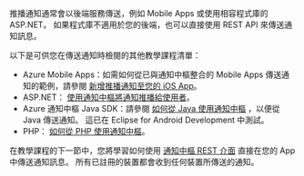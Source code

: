 

推播通知通常會以後端服務傳送，例如 Mobile Apps 或使用相容程式庫的 ASP.NET。 如果程式庫不適用於您的後端，也可以直接使用 REST API 來傳送通知訊息。 

以下是可供您在傳送通知時檢閱的其他教學課程清單：

* Azure Mobile Apps：如需如何從已與通知中樞整合的 Mobile Apps 傳送通知的範例，請參閱 [新增推播通知至您的 iOS App](../articles/app-service-mobile/app-service-mobile-ios-get-started-push.md)。  
* ASP.NET： [使用通知中樞將通知推播給使用者](../articles/notification-hubs/notification-hubs-aspnet-backend-ios-apple-apns-notification.md)。
* Azure 通知中樞 Java SDK：請參閱 [如何從 Java 使用通知中樞](../articles/notification-hubs/notification-hubs-java-push-notification-tutorial.md) ，以便從 Java 傳送通知。 這已在 Eclipse for Android Development 中測試。
* PHP： [如何從 PHP 使用通知中樞](../articles/notification-hubs/notification-hubs-php-push-notification-tutorial.md)。

在教學課程的下一節中，您將學習如何使用 [通知中樞 REST 介面](http://msdn.microsoft.com/library/windowsazure/dn223264.aspx) 直接在您的 App 中傳送通知訊息。 所有已註冊的裝置都會收到任何裝置所傳送的通知。  

